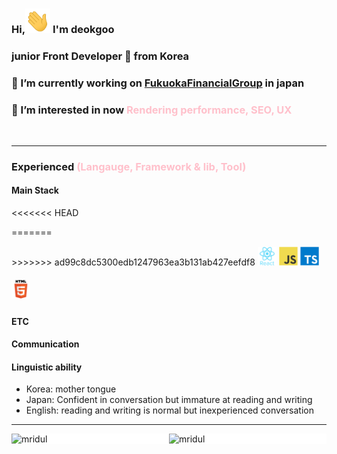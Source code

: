 <link rel="stylesheet" href="https://cdn.jsdelivr.net/gh/devicons/devicon@v2.12.0/devicon.min.css">

### Hi,<img src="https://raw.githubusercontent.com/ABSphreak/ABSphreak/master/gifs/Hi.gif" width="40px" /> I'm deokgoo

### junior Front Developer 🚀 from Korea

### 🔭 I’m currently working on [FukuokaFinancialGroup](https://www.fukuokabank.co.jp) in japan
### 🌱 I’m interested in now <span style="color: pink"> Rendering performance, SEO, UX</span>

<br/>

<hr/>

### Experienced <span style="color: pink">(Langauge, Framework & lib, Tool)</span>

#### Main Stack
<<<<<<< HEAD
<p align="left">
<div class="tech-stack1">
=======
<p>
>>>>>>> ad99c8dc5300edb1247963ea3b131ab427eefdf8
    <img src="https://raw.githubusercontent.com/devicons/devicon/master/icons/react/react-original-wordmark.svg" alt="react" width="30" height="30"/>
    <i class="devicon-vuejs-plain-wordmark colored" style="font-size: 2rem;"></i>
    <img src="https://raw.githubusercontent.com/devicons/devicon/master/icons/javascript/javascript-original.svg" alt="javascript" width="30" height="30"/> <img src="https://raw.githubusercontent.com/devicons/devicon/master/icons/typescript/typescript-original.svg" alt="typescript" width="30" height="30"/>
<div class="tech-stack2">
    <img src="https://raw.githubusercontent.com/devicons/devicon/master/icons/html5/html5-original-wordmark.svg" alt="html5" width="30" height="30"/> 
    <i class="devicon-sass-original colored" style="font-size: 2rem;"></i>
    <i class="devicon-babel-plain colored" style="font-size: 2rem;"></i>
    <i class="devicon-webpack-plain-wordmark colored" style="font-size: 2rem;"></i>
</div>
<div class="tech-stack3">
    <i class="devicon-nodejs-plain-wordmark colored" style="font-size: 2rem;"></i>
    <i class="devicon-express-original-wordmark colored" style="font-size: 2rem;"></i>
</div>
<div class="tech-stack4" style="margin-bottom: 1rem">
<i class="devicon-circleci-plain-wordmark colored" style="font-size: 2rem;"></i>
<i class="devicon-docker-plain-wordmark colored" style="font-size: 2rem;"></i>
<i class="devicon-heroku-plain-wordmark colored" style="font-size: 2rem;"></i>

</div>

#### ETC
<div class="tech-stack5" style="margin-bottom: 1rem">
    <i class="devicon-spring-plain-wordmark colored" style="font-size: 2rem;"></i>
    <i class="devicon-amazonwebservices-plain-wordmark colored" style="font-size: 2rem;"></i>
    <i class="devicon-graphql-plain-wordmark colored" style="font-size: 2rem;"></i>
</div>

#### Communication
<div class="tech-stack6" style="margin-bottom: 1rem">
    <i class="devicon-slack-plain-wordmark colored" style="font-size: 2rem;"></i>
    <i class="devicon-trello-plain-wordmark colored" style="font-size: 2rem;"></i>
    <i class="devicon-github-original-wordmark colored" style="font-size: 2rem;"></i>
    <i class="devicon-gitlab-plain-wordmark colored" style="font-size: 2rem;"></i>
</div>

#### Linguistic ability
- Korea: mother tongue
- Japan: Confident in conversation but immature at reading and writing
- English: reading and writing is normal but inexperienced conversation

<hr/>
<div style="display: flex; align-items: center; background-color: white;">
    <img src="https://github-readme-stats.vercel.app/api/top-langs/?username=deokgoo&layout=compact&hide_border=true" style="width:50%;" alt="mridul" />
    <img width="50%" src="https://github-readme-stats.vercel.app/api?username=deokgoo&show_icons=true&hide_border=true" style="width:50%;" alt="mridul" />
</div>
<br/>
<br/>
